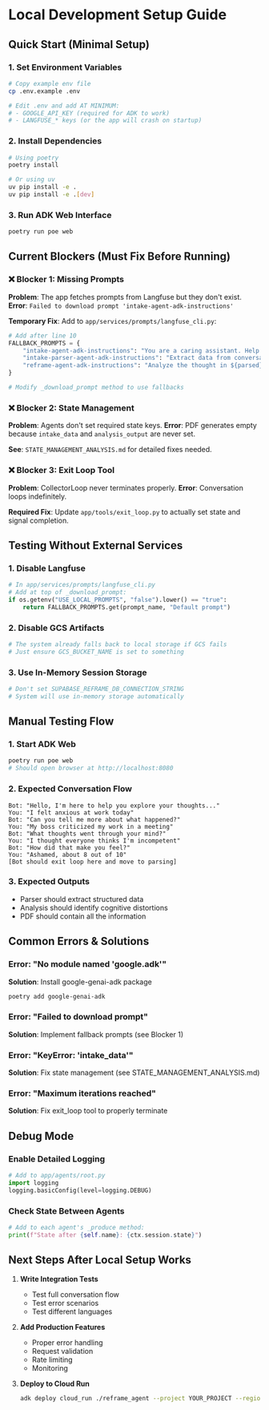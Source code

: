 # Local Development Setup Guide

## Quick Start (Minimal Setup)

### 1. Set Environment Variables
```bash
# Copy example env file
cp .env.example .env

# Edit .env and add AT MINIMUM:
# - GOOGLE_API_KEY (required for ADK to work)
# - LANGFUSE_* keys (or the app will crash on startup)
```

### 2. Install Dependencies
```bash
# Using poetry
poetry install

# Or using uv
uv pip install -e .
uv pip install -e .[dev]
```

### 3. Run ADK Web Interface
```bash
poetry run poe web
```

## Current Blockers (Must Fix Before Running)

### ❌ Blocker 1: Missing Prompts
**Problem**: The app fetches prompts from Langfuse but they don't exist.
**Error**: `Failed to download prompt 'intake-agent-adk-instructions'`

**Temporary Fix**: Add to `app/services/prompts/langfuse_cli.py`:
```python
# Add after line 10
FALLBACK_PROMPTS = {
    "intake-agent-adk-instructions": "You are a caring assistant. Help the user identify their automatic thought. Current conversation: ${conv_raw}",
    "intake-parser-agent-adk-instructions": "Extract data from conversation ${conv_raw} and return JSON with: trigger_situation, automatic_thought, emotion, intensity",
    "reframe-agent-adk-instructions": "Analyze the thought in ${parsed} and provide CBT-based reframing.",
}

# Modify _download_prompt method to use fallbacks
```

### ❌ Blocker 2: State Management
**Problem**: Agents don't set required state keys.
**Error**: PDF generates empty because `intake_data` and `analysis_output` are never set.

**See**: `STATE_MANAGEMENT_ANALYSIS.md` for detailed fixes needed.

### ❌ Blocker 3: Exit Loop Tool
**Problem**: CollectorLoop never terminates properly.
**Error**: Conversation loops indefinitely.

**Required Fix**: Update `app/tools/exit_loop.py` to actually set state and signal completion.

## Testing Without External Services

### 1. Disable Langfuse
```python
# In app/services/prompts/langfuse_cli.py
# Add at top of _download_prompt:
if os.getenv("USE_LOCAL_PROMPTS", "false").lower() == "true":
    return FALLBACK_PROMPTS.get(prompt_name, "Default prompt")
```

### 2. Disable GCS Artifacts
```python
# The system already falls back to local storage if GCS fails
# Just ensure GCS_BUCKET_NAME is set to something
```

### 3. Use In-Memory Session Storage
```bash
# Don't set SUPABASE_REFRAME_DB_CONNECTION_STRING
# System will use in-memory storage automatically
```

## Manual Testing Flow

### 1. Start ADK Web
```bash
poetry run poe web
# Should open browser at http://localhost:8080
```

### 2. Expected Conversation Flow
```
Bot: "Hello, I'm here to help you explore your thoughts..."
You: "I felt anxious at work today"
Bot: "Can you tell me more about what happened?"
You: "My boss criticized my work in a meeting"
Bot: "What thoughts went through your mind?"
You: "I thought everyone thinks I'm incompetent"
Bot: "How did that make you feel?"
You: "Ashamed, about 8 out of 10"
[Bot should exit loop here and move to parsing]
```

### 3. Expected Outputs
- Parser should extract structured data
- Analysis should identify cognitive distortions
- PDF should contain all the information

## Common Errors & Solutions

### Error: "No module named 'google.adk'"
**Solution**: Install google-genai-adk package
```bash
poetry add google-genai-adk
```

### Error: "Failed to download prompt"
**Solution**: Implement fallback prompts (see Blocker 1)

### Error: "KeyError: 'intake_data'"
**Solution**: Fix state management (see STATE_MANAGEMENT_ANALYSIS.md)

### Error: "Maximum iterations reached"
**Solution**: Fix exit_loop tool to properly terminate

## Debug Mode

### Enable Detailed Logging
```python
# Add to app/agents/root.py
import logging
logging.basicConfig(level=logging.DEBUG)
```

### Check State Between Agents
```python
# Add to each agent's _produce method:
print(f"State after {self.name}: {ctx.session.state}")
```

## Next Steps After Local Setup Works

1. **Write Integration Tests**
   - Test full conversation flow
   - Test error scenarios
   - Test different languages

2. **Add Production Features**
   - Proper error handling
   - Request validation
   - Rate limiting
   - Monitoring

3. **Deploy to Cloud Run**
   ```bash
   adk deploy cloud_run ./reframe_agent --project YOUR_PROJECT --region us-central1
   ```